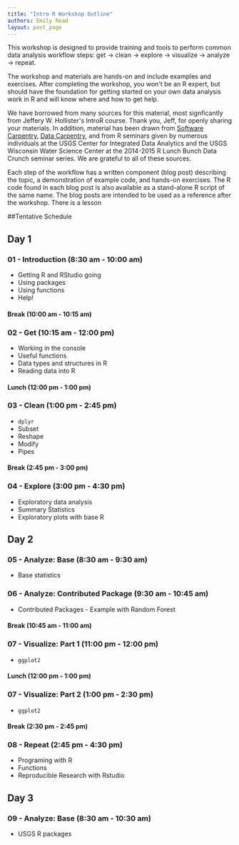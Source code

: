 ```yaml
---
title: "Intro R Workshop Outline"
authors: Emily Read
layout: post_page
---
```

This workshop is designed to provide training and tools to perform common data analysis workflow steps: get -> clean -> explore -> visualize -> analyze -> repeat.   

The workshop and materials are hands-on and include examples and exercises. After completing the workshop, you won't be an R expert, but should have the foundation for getting started on your own data analysis work in R and will know where and how to get help. 

We have borrowed from many sources for this material, most signficantly from Jeffery W. Hollister's IntroR course. Thank you, Jeff, for openly sharing your materials. In addition, material has been drawn from [Software Carpentry](http://software-carpentry.org), [Data Carpentry](http://datacarpentry.org/), and from R seminars given by numerous individuals at the USGS Center for Integrated Data Analytics and the USGS Wisconsin Water Science Center at the 2014-2015 R Lunch Bunch Data Crunch seminar series. We are grateful to all of these sources.

Each step of the workflow has a written component (blog post) describing the topic, a demonstration of example code, and hands-on exercises. The R code found in each blog post is also available as a stand-alone R script of the same name. The blog posts are intended to be used as a reference after the workshop. There is a lesson 

##Tentative Schedule

## Day 1

### 01 - Introduction (8:30 am - 10:00 am)
- Getting R and RStudio going
- Using packages
- Using functions
- Help!

#### Break (10:00 am - 10:15 am)

### 02 - Get (10:15 am - 12:00 pm)
- Working in the console
- Useful functions
- Data types and structures in R
- Reading data into R

#### Lunch (12:00 pm - 1:00 pm)

### 03 - Clean (1:00 pm - 2:45 pm)
- `dplyr` 
- Subset
- Reshape
- Modify
- Pipes

#### Break (2:45 pm - 3:00 pm)

### 04 - Explore (3:00 pm - 4:30 pm)
- Exploratory data analysis
- Summary Statistics
- Exploratory plots with base R

## Day 2

### 05 - Analyze: Base (8:30 am - 9:30 am)
- Base statistics

### 06 - Analyze: Contributed Package (9:30 am - 10:45 am)
- Contributed Packages - Example with Random Forest

#### Break (10:45 am - 11:00 am)

### 07 - Visualize: Part 1 (11:00 pm - 12:00 pm)
- `ggplot2`

#### Lunch (12:00 pm - 1:00 pm)

### 07 - Visualize: Part 2 (1:00 pm - 2:30 pm)
- `ggplot2`

#### Break (2:30 pm - 2:45 pm)

### 08 - Repeat (2:45 pm - 4:30 pm)
- Programing with R
- Functions
- Reproducible Research with Rstudio 

## Day 3

### 09 - Analyze: Base (8:30 am - 10:30 am)
- USGS R packages
